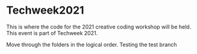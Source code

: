 # Techweek2021
This is where the code for the 2021 creative coding workshop will be held. This event is part of Techweek 2021.

Move through the folders in the logical order.
Testing the test branch

